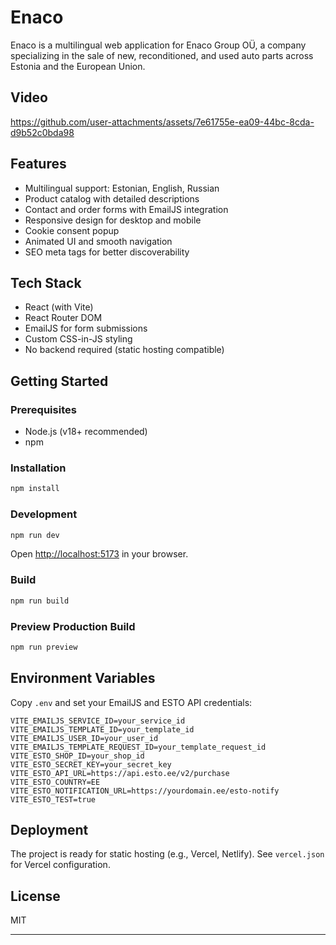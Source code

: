 # Enaco

Enaco is a multilingual web application for Enaco Group OÜ, a company specializing in the sale of new, reconditioned, and used auto parts across Estonia and the European Union.

## Video

https://github.com/user-attachments/assets/7e61755e-ea09-44bc-8cda-d9b52c0bda98


## Features

- Multilingual support: Estonian, English, Russian
- Product catalog with detailed descriptions
- Contact and order forms with EmailJS integration
- Responsive design for desktop and mobile
- Cookie consent popup
- Animated UI and smooth navigation
- SEO meta tags for better discoverability

## Tech Stack

- React (with Vite)
- React Router DOM
- EmailJS for form submissions
- Custom CSS-in-JS styling
- No backend required (static hosting compatible)

## Getting Started

### Prerequisites

- Node.js (v18+ recommended)
- npm

### Installation

```bash
npm install
```

### Development

```bash
npm run dev
```

Open [http://localhost:5173](http://localhost:5173) in your browser.

### Build

```bash
npm run build
```

### Preview Production Build

```bash
npm run preview
```

## Environment Variables

Copy `.env` and set your EmailJS and ESTO API credentials:

```
VITE_EMAILJS_SERVICE_ID=your_service_id
VITE_EMAILJS_TEMPLATE_ID=your_template_id
VITE_EMAILJS_USER_ID=your_user_id
VITE_EMAILJS_TEMPLATE_REQUEST_ID=your_template_request_id
VITE_ESTO_SHOP_ID=your_shop_id
VITE_ESTO_SECRET_KEY=your_secret_key
VITE_ESTO_API_URL=https://api.esto.ee/v2/purchase
VITE_ESTO_COUNTRY=EE
VITE_ESTO_NOTIFICATION_URL=https://yourdomain.ee/esto-notify
VITE_ESTO_TEST=true
```

## Deployment

The project is ready for static hosting (e.g., Vercel, Netlify). See `vercel.json` for Vercel configuration.

## License

MIT

---

